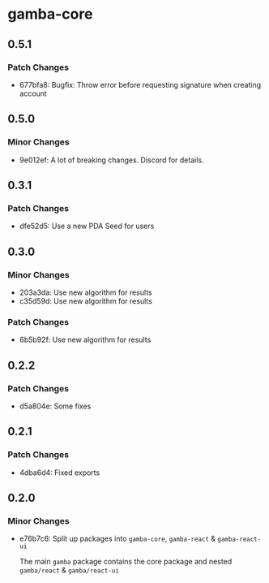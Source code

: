 # gamba-core

## 0.5.1

### Patch Changes

- 677bfa8: Bugfix: Throw error before requesting signature when creating account

## 0.5.0

### Minor Changes

- 9e012ef: A lot of breaking changes. Discord for details.

## 0.3.1

### Patch Changes

- dfe52d5: Use a new PDA Seed for users

## 0.3.0

### Minor Changes

- 203a3da: Use new algorithm for results
- c35d59d: Use new algorithm for results

### Patch Changes

- 6b5b92f: Use new algorithm for results

## 0.2.2

### Patch Changes

- d5a804e: Some fixes

## 0.2.1

### Patch Changes

- 4dba6d4: Fixed exports

## 0.2.0

### Minor Changes

- e76b7c6: Split up packages into `gamba-core`, `gamba-react` & `gamba-react-ui`

  The main `gamba` package contains the core package and nested `gamba/react` & `gamba/react-ui`
